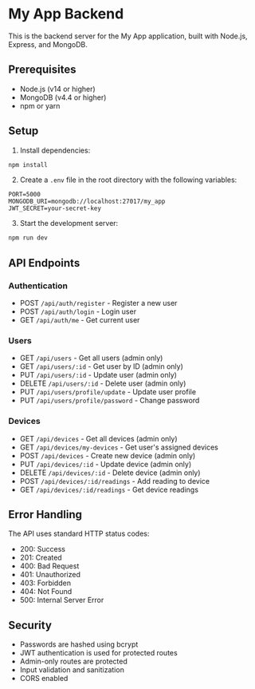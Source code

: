 # My App Backend

This is the backend server for the My App application, built with Node.js, Express, and MongoDB.

## Prerequisites

- Node.js (v14 or higher)
- MongoDB (v4.4 or higher)
- npm or yarn

## Setup

1. Install dependencies:
```bash
npm install
```

2. Create a `.env` file in the root directory with the following variables:
```
PORT=5000
MONGODB_URI=mongodb://localhost:27017/my_app
JWT_SECRET=your-secret-key
```

3. Start the development server:
```bash
npm run dev
```

## API Endpoints

### Authentication
- POST `/api/auth/register` - Register a new user
- POST `/api/auth/login` - Login user
- GET `/api/auth/me` - Get current user

### Users
- GET `/api/users` - Get all users (admin only)
- GET `/api/users/:id` - Get user by ID (admin only)
- PUT `/api/users/:id` - Update user (admin only)
- DELETE `/api/users/:id` - Delete user (admin only)
- PUT `/api/users/profile/update` - Update user profile
- PUT `/api/users/profile/password` - Change password

### Devices
- GET `/api/devices` - Get all devices (admin only)
- GET `/api/devices/my-devices` - Get user's assigned devices
- POST `/api/devices` - Create new device (admin only)
- PUT `/api/devices/:id` - Update device (admin only)
- DELETE `/api/devices/:id` - Delete device (admin only)
- POST `/api/devices/:id/readings` - Add reading to device
- GET `/api/devices/:id/readings` - Get device readings

## Error Handling

The API uses standard HTTP status codes:
- 200: Success
- 201: Created
- 400: Bad Request
- 401: Unauthorized
- 403: Forbidden
- 404: Not Found
- 500: Internal Server Error

## Security

- Passwords are hashed using bcrypt
- JWT authentication is used for protected routes
- Admin-only routes are protected
- Input validation and sanitization
- CORS enabled 